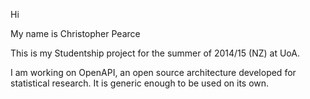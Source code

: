 Hi

My name is Christopher Pearce

This is my Studentship project for the summer of 2014/15 (NZ) at UoA.

I am working on OpenAPI, an open source architecture developed for statistical
research. It is generic enough to be used on its own.
